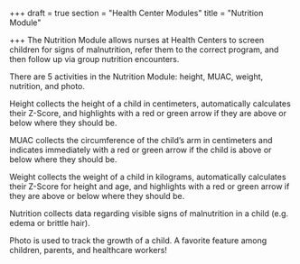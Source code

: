 +++
draft = true
section = "Health Center Modules"
title = "Nutrition Module"

+++
The Nutrition Module allows nurses at Health Centers to screen children for signs of malnutrition, refer them to the correct program, and then follow up via group nutrition encounters.

There are 5 activities in the Nutrition Module: height, MUAC, weight, nutrition, and photo.

Height collects the height of a child in centimeters, automatically calculates their Z-Score, and highlights with a red or green arrow if they are above or below where they should be.

MUAC collects the circumference of the child’s arm in centimeters and indicates immediately with a red or green arrow if the child is above or below where they should be.

Weight collects the weight of a child in kilograms, automatically calculates their Z-Score for height and age, and highlights with a red or green arrow if they are above or below where they should be.

Nutrition collects data regarding visible signs of malnutrition in a child (e.g. edema or brittle hair).

Photo is used to track the growth of a child. A favorite feature among children, parents, and healthcare workers!